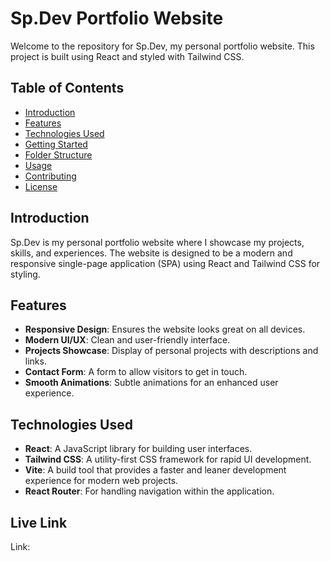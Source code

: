# Sp.Dev Portfolio Website

Welcome to the repository for Sp.Dev, my personal portfolio website. This project is built using React and styled with Tailwind CSS.

## Table of Contents

- [Introduction](#introduction)
- [Features](#features)
- [Technologies Used](#technologies-used)
- [Getting Started](#getting-started)
- [Folder Structure](#folder-structure)
- [Usage](#usage)
- [Contributing](#contributing)
- [License](#license)

## Introduction

Sp.Dev is my personal portfolio website where I showcase my projects, skills, and experiences. The website is designed to be a modern and responsive single-page application (SPA) using React and Tailwind CSS for styling.

## Features

- **Responsive Design**: Ensures the website looks great on all devices.
- **Modern UI/UX**: Clean and user-friendly interface.
- **Projects Showcase**: Display of personal projects with descriptions and links.
- **Contact Form**: A form to allow visitors to get in touch.
- **Smooth Animations**: Subtle animations for an enhanced user experience.

## Technologies Used

- **React**: A JavaScript library for building user interfaces.
- **Tailwind CSS**: A utility-first CSS framework for rapid UI development.
- **Vite**: A build tool that provides a faster and leaner development experience for modern web projects.
- **React Router**: For handling navigation within the application.

## Live Link
Link: 
